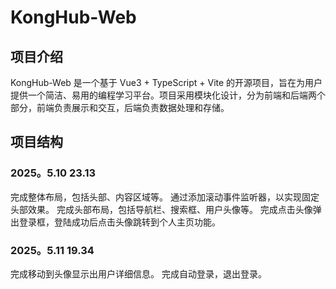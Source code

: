 # KongHub-Web 
## 项目介绍
KongHub-Web 是一个基于 Vue3 + TypeScript + Vite 的开源项目，旨在为用户提供一个简洁、易用的编程学习平台。项目采用模块化设计，分为前端和后端两个部分，前端负责展示和交互，后端负责数据处理和存储。
## 项目结构

### 2025。5.10 23.13
   完成整体布局，包括头部、内容区域等。
   通过添加滚动事件监听器，以实现固定头部效果。
   完成头部布局，包括导航栏、搜索框、用户头像等。
   完成点击头像弹出登录框，登陆成功后点击头像跳转到个人主页功能。
### 2025。5.11 19.34
   完成移动到头像显示出用户详细信息。
   完成自动登录，退出登录。
 